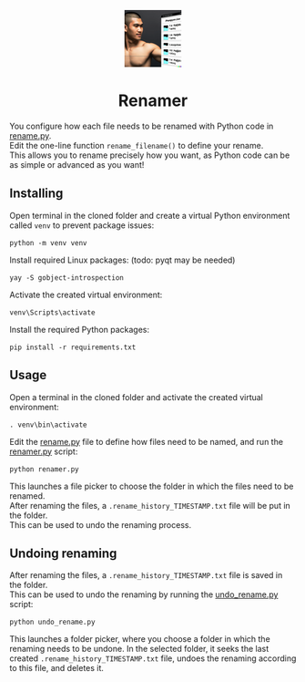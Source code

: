 <p align="center">
<img src="img/logo.png"><br>
<h1 align="center">Renamer</h1>
</p>

You configure how each file needs to be renamed with Python code in [rename.py](rename.py).  
Edit the one-line function `rename_filename()` to define your rename.  
This allows you to rename precisely how you want, as Python code can be as simple or advanced as you want!

## Installing
Open terminal in the cloned folder and create a virtual Python environment called `venv` to prevent package issues:
```shell
python -m venv venv
```
Install required Linux packages: (todo: pyqt may be needed)
```shell
yay -S gobject-introspection 
```
Activate the created virtual environment:
```shell
venv\Scripts\activate
```
Install the required Python packages:
```shell
pip install -r requirements.txt
```

## Usage
Open a terminal in the cloned folder and activate the created virtual environment:
```shell
. venv\bin\activate
```
Edit the [rename.py](rename.py) file to define how files need to be named, and run the [renamer.py](renamer.py) script:
```shell
python renamer.py
```
This launches a file picker to choose the folder in which the files need to be renamed.  
After renaming the files, a `.rename_history_TIMESTAMP.txt` file will be put in the folder.  
This can be used to undo the renaming process.

## Undoing renaming
After renaming the files, a `.rename_history_TIMESTAMP.txt` file is saved in the folder.  
This can be used to undo the renaming by running the [undo_rename.py](undo_rename.py) script:
```shell
python undo_rename.py
```
This launches a folder picker, where you choose a folder in which the renaming needs to be undone.
In the selected folder, it seeks the last created `.rename_history_TIMESTAMP.txt` file, undoes the renaming according to this file, and deletes it.



